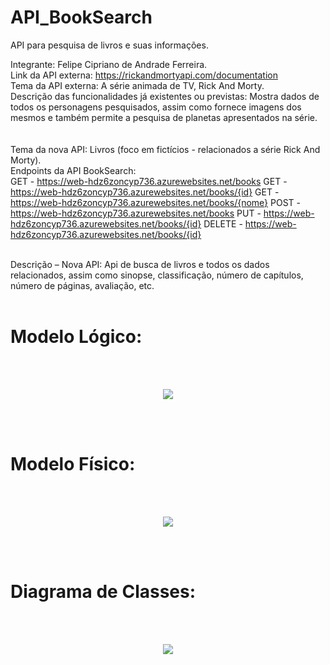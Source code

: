 # API_BookSearch
API para pesquisa de livros e suas informações.

Integrante: Felipe Cipriano de Andrade Ferreira.
<br>
Link da API externa: https://rickandmortyapi.com/documentation 
<br>
Tema da API externa: A série animada de TV, Rick And Morty. 
<br>
Descrição das funcionalidades já existentes ou previstas: Mostra dados de todos os personagens pesquisados, assim como fornece imagens dos mesmos e também permite a pesquisa de planetas apresentados na série.  
<br>
<br>
Tema da nova API: Livros (foco em fictícios -  relacionados a série Rick And Morty). 
<br>
Endpoints da API BookSearch: 
<br>
GET - https://web-hdz6zoncyp736.azurewebsites.net/books
GET - https://web-hdz6zoncyp736.azurewebsites.net/books/{id}
GET - https://web-hdz6zoncyp736.azurewebsites.net/books/{nome}
POST - https://web-hdz6zoncyp736.azurewebsites.net/books
PUT - https://web-hdz6zoncyp736.azurewebsites.net/books/{id}
DELETE - https://web-hdz6zoncyp736.azurewebsites.net/books/{id}


<br>
Descrição – Nova API: Api de busca de livros e todos os dados relacionados, assim como sinopse, classificação, número de capítulos, número de páginas, avaliação, etc. 
</br>
</br>

# Modelo Lógico:
</br>
</br>
<p align="center">
<img src="https://github.com/NuclearBug/API_BookSearch/assets/71195558/d47bb838-1660-4523-b590-7226e60a18ab.png"/>
</p>
</br>
</br>

# Modelo Físico:
</br>
</br>
<p align="center">
<img src="https://github.com/NuclearBug/API_BookSearch/assets/71195558/aef282e3-e643-46f4-9a75-4c4dd596d828.png"/>
</p>
</br>
</br>

# Diagrama de Classes:
</br>
</br>
<p align="center">
<img src="https://github.com/NuclearBug/API_BookSearch/assets/71195558/9e3c14e6-ed80-4150-a461-db0d9845b2fc.png"/>
</p>
